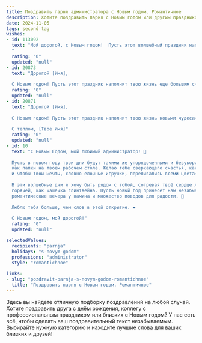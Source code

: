 ```yaml
---
title: Поздравить парня администратора с Новым годом. Романтичное
description: Хотите поздравить парня с Новым годом или другим праздником? Наш ИИ создаст незабываемое поздравление, а вы обязательно выделитесь среди других.  
date: 2024-11-05
tags: second tag
wishes:
- id: 113092
  text: "Мой дорогой, с Новым годом!  Пусть этот волшебный праздник наполнит нашу жизнь счастьем, радостью и любовью, как сияет огнями украшенная ёлка.  Ты — мой удивительный администратор моего сердца,  и я бесконечно благодарна судьбе за то, что ты есть рядом. Желаю тебе в Новом году новых свершений, исполнения всех желаний и чтобы каждый день был наполнен нашей взаимной нежностью и теплом.  Счастья тебе, мой любимый!
  "
  rating: "0"
  updated: "null"
- id: 20873
  text: "Дорогой [Имя],
  
  С Новым годом! Пусть этот праздник наполнит твою жизнь еще большим счастьем и успехом. Ты — не просто администратор, ты — мастер своего дела, и каждый день ты делаешь мир чуть лучше. Пусть в этом году все твои мечты обернутся реальностью, а каждый твой шаг будет вести к новым вершинам. Желаю тебе крепкого здоровья, неиссякаемой энергии и море позитива. Будь всегда таким же уверенным и обаятельным, как сейчас. С теплом и любовью, [Твое Имя]."
  rating: "0"
  updated: "null"
- id: 20871
  text: "Дорогой [Имя],
  
  С Новым годом! Пусть этот праздник наполнит твою жизнь новыми чудесами и романтикой. Ты - не просто администратор, ты - мастер своего дела, и я горжусь тем, что могу разделять с тобой эти моменты. Пусть каждый день нового года приносит тебе радость, успех и тепло любимых сердец. С любовью и наилучшими пожеланиями в этот светлый праздник!
  
  С теплом, [Твое Имя]"
  rating: "0"
  updated: "null"
- id: 10
  text: "С Новым Годом, мой любимый администратор! 🎄
  
  Пусть в новом году твои дни будут такими же упорядоченными и безукоризненными,
  как папки на твоем рабочем столе. Желаю тебе сверкающего счастья, как новогодняя гирлянда,
  и чтобы твои мечты, словно елочные игрушки, переливались всеми цветами радуги. 💫
  
  В эти волшебные дни я хочу быть рядом с тобой, согревая твоё сердце любовью,
  горячей, как чашечка глинтвейна. Пусть новый год принесет нам незабываемые приключения,
  романтические вечера у камина и множество поводов для радости. 🎁
  
  Люблю тебя больше, чем слов в этой открытке. ❤️
  
  С Новым годом, мой дорогой!"
  rating: "0"
  updated: "null"

selectedValues:
  recipients: "parnja"
  holidays: "s-novym-godom"
  professions: "administrator"
  style: "romantichnoe"

links:
- slug: "pozdravit-parnja-s-novym-godom-romantichnoe"
  title: "Поздравить парня с Новым годом. Романтичное"
---
```


Здесь вы найдете отличную подборку поздравлений на любой случай.
Хотите поздравить друга с днём рождения, коллегу с профессиональным праздником или близких с Новым годом? У нас есть всё, чтобы сделать ваш поздравительный текст незабываемым. Выбирайте нужную категорию и находите лучшие слова для ваших близких и друзей!
